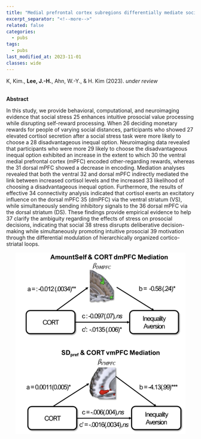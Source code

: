 ```yaml
---
title: "Medial prefrontal cortex subregions differentially mediate social stress-induced increases in generous behavior"
excerpt_separator: "<!--more-->"
related: false
categories:
  - pubs
tags:
  - pubs
last_modified_at: 2023-11-01
classes: wide
---
```

K, Kim., **Lee, J.-H.**, Ahn, W.-Y., & H. Kim (2023). *under review*   
<br/>
     

**Abstract**  

In this study, we provide behavioral, computational, and neuroimaging evidence that social stress 25 enhances intuitive prosocial value processing while disrupting self-reward processing. When 26 deciding monetary rewards for people of varying social distances, participants who showed 27 elevated cortisol secretion after a social stress task were more likely to choose a 28 disadvantageous inequal option. Neuroimaging data revealed that participants who were more 29 likely to choose the disadvantageous inequal option exhibited an increase in the extent to which 30 the ventral medial prefrontal cortex (mPFC) encoded other-regarding rewards, whereas the
31 dorsal mPFC showed a decrease in encoding. Mediation analyses revealed that both the ventral 32 and dorsal mPFC indirectly mediated the link between increased cortisol levels and the increased 33 likelihood of choosing a disadvantageous inequal option. Furthermore, the results of effective 34 connectivity analysis indicated that cortisol exerts an excitatory influence on the dorsal mPFC 35 (dmPFC) via the ventral striatum (VS), while simultaneously sending inhibitory signals to the 36 dorsal mPFC via the dorsal striatum (DS). These findings provide empirical evidence to help 37 clarify the ambiguity regarding the effects of stress on prosocial decisions, indicating that social 38 stress disrupts deliberative decision-making while simultaneously promoting intuitive prosocial 39 motivation through the differential modulation of hierarchically organized cortico-striatal loops.


<p align="center">
    <img width="90%" src="/images/research/pub_cercor_Kim_2023.png">
</p>
  
